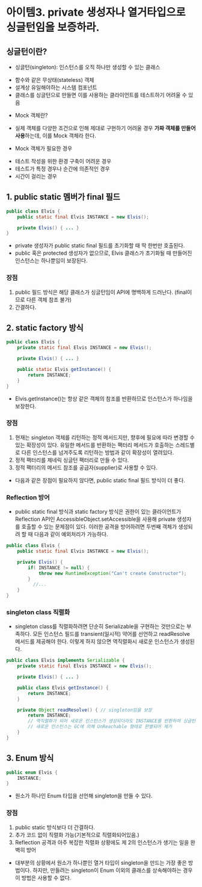 # 아이템3. private 생성자나 열거타입으로 싱글턴임을 보증하라.

## 싱글턴이란?
* 싱글턴(singleton): 인스턴스를 오직 하나만 생성할 수 있는 클래스
- 함수와 같은 무상태(stateless) 객체
- 설계상 유일해야하는 시스템 컴포넌트
- 클래스를 싱글턴으로 만들면 이를 사용하는 클라이언트를 테스트하기 어려울 수 있음

* Mock 객체란?
- 실제 객체를 다양한 조건으로 인해 제대로 구현하기 어려울 경우 **가짜 객체를 만들어 사용**하는데, 이를 Mock 객체라 한다.

* Mock 객체가 필요한 경우
- 테스트 작성을 위한 환경 구축이 어려운 경우
- 테스트가 특정 경우나 순간에 의존적인 경우
- 시간이 걸리는 경우

## 1. public static 멤버가 final 필드
```java
public class Elvis {
    public static final Elvis INSTANCE = new Elvis();

    private Elvis() { ... }
}
```
- private 생성자가 public static final 필드를 초기화할 때 딱 한번만 호출된다.
- public 혹은 protected 생성자가 없으므로, Elvis 클래스가 초기화될 때 만들어진 인스턴스는 하나뿐임이 보장된다.

### 장점
1. public 필드 방식은 해당 클래스가 싱글턴임이 API에 명백하게 드러난다. (final이므로 다른 객체 참조 불가)
2. 간결하다.

## 2. static factory 방식
```java
public class Elvis {
    private static final Elvis INSTANCE = new Elvis();

    private Elvis() { ... }

    public static Elvis getInstance() {
        return INSTANCE;
    }
}
```
- Elvis.getInstance()는 항상 같은 객체의 참조를 반환하므로 인스턴스가 하나임을 보장한다.

### 장점
1. 현재는 singleton 객체를 리턴하는 정적 메서드지만, 향후에 필요에 따라 변경할 수 있는 확장성이 있다. 유일한 메서드를 반환하는 팩터리 메서드가 호출하는 스레드별로 다른 인스턴스를 넘겨주도록 리턴하는 방법과 같이 확장성이 열려있다.
2. 정적 팩터리를 제네릭 싱글턴 팩터리로 만들 수 있다.
3. 정적 팩터리의 메서드 참조를 공급자(supplier)로 사용할 수 있다.

- 다음과 같은 장점이 필요하지 않다면, public static final 필드 방식이 더 좋다.

### Reflection 방어
- public static final 방식과 static factory 방식은 권한이 있는 클라이언트가 Reflection API인 AccessibleObject.setAccessible을 사용해 private 생성자를 호출할 수 있는 문제점이 있다. 이러한 공격을 방어하려면 두번째 객체가 생성되려 할 때 다음과 같이 예외처리가 가능하다.
```java
public class Elvis {
    public static final Elvis INSTANCE = new Elvis();

    private Elvis() { 
        if( INSTANCE != null) {
            throw new RuntimeException("Can't create Constructor");
        }
          //... 
    }
}
```

### singleton class 직렬화
- singleton class를 직렬화하려면 단순히 Serializable을 구현하는 것만으로는 부족하다. 모든 인스턴스 필드를 transient(일시적) 약어를 선언하고 readResolve 메서드를 제공해야 한다. 이렇게 하지 않으면 역직렬화시 새로운 인스턴스가 생성된다.
```java
public class Elvis implements Serializable {
    private static final Elvis INSTANCE = new Elvis();

    private Elvis() { ... }

    public class Elvis getInstance() {
        return INSTANCE;
    }

    private Object readResolve() { // singleton임을 보장
        return INSTANCE; 
        // 역직렬화가 되어 새로운 인스턴스가 생성되더라도 INSTANCE를 반환하여 싱글턴 보장
        // 새로운 인스턴스는 GC에 의해 UnReachable 형태로 판별되어 제거
    }
}
```

## 3. Enum 방식
```java
public enum Elvis {
    INSTANCE;
}
```
- 원소가 하나인 Enum 타입을 선언해 singleton을 만들 수 있다.

### 장점
1. public static 방식보다 더 간결하다.
2. 추가 코드 없이 직렬화 가능(기본적으로 직렬화되어있음.)
3. Reflection 공격과 아주 복잡한 직렬화 상황에도 제 2의 인스턴스가 생기는 일을 완벽히 방어

- 대부분의 상황에서 원소가 하나뿐인 열거 타입이 singleton을 만드는 가장 좋은 방법이다. 하지만, 만들려는 singleton이 Enum 이외의 클래스를 상속해야하는 경우 이 방법은 사용할 수 없다.